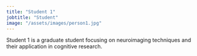 ```yaml
---
title: "Student 1"
jobtitle: "Student"
image: "/assets/images/person1.jpg"
---
```


Student 1 is a graduate student focusing on neuroimaging techniques and their application in cognitive research.
